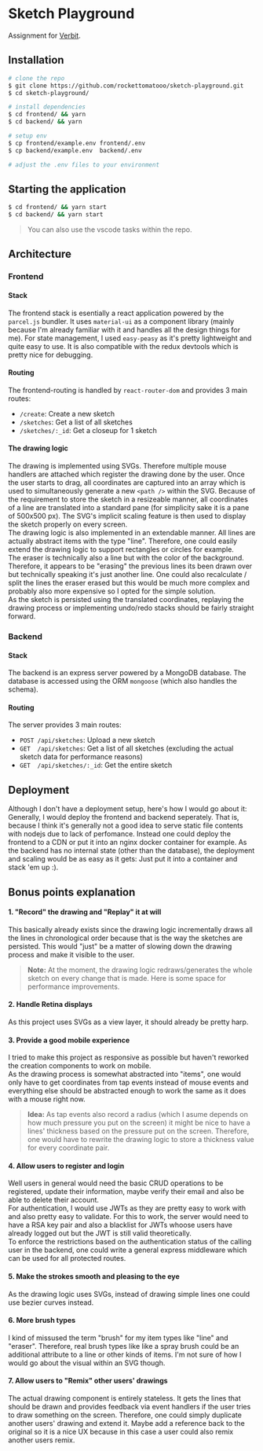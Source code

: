 # Sketch Playground

Assignment for [Verbit](https://verbit.ai/).

## Installation

```bash
# clone the repo
$ git clone https://github.com/rockettomatooo/sketch-playground.git
$ cd sketch-playground/

# install dependencies
$ cd frontend/ && yarn 
$ cd backend/ && yarn

# setup env
$ cp frontend/example.env frontend/.env
$ cp backend/example.env  backend/.env

# adjust the .env files to your environment
```

## Starting the application

```bash
$ cd frontend/ && yarn start
$ cd backend/ && yarn start
```
> You can also use the vscode tasks within the repo.


## Architecture

### Frontend

#### Stack

The frontend stack is esentially a react application powered by the `parcel.js` bundler. It uses `material-ui` as a component library (mainly because I'm already familiar with it and handles all the design things for me). For state management, I used `easy-peasy` as it's pretty lightweight and quite easy to use. It is also compatible with the redux devtools which is pretty nice for debugging.

#### Routing

The frontend-routing is handled by `react-router-dom` and provides 3 main routes:
- `/create`: Create a new sketch
- `/sketches`: Get a list of all sketches
- `/sketches/:_id`: Get a closeup for 1 sketch

#### The drawing logic

The drawing is implemented using SVGs. Therefore multiple mouse handlers are attached which register the drawing done by the user. Once the user starts to drag, all coordinates are captured into an array which is used to simultaneously generate a new `<path />` within the SVG. Because of the requirement to store the sketch in a resizeable manner, all coordinates of a line are translated into a standard pane (for simplicity sake it is a pane of 500x500 px). The SVG's implicit scaling feature is then used to display the sketch properly on every screen.  
The drawing logic is also implemented in an extendable manner. All lines are actually abstract items with the type "line". Therefore, one could easily extend the drawing logic to support rectangles or circles for example.  
The eraser is technically also a line but with the color of the background. Therefore, it appears to be "erasing" the previous lines its been drawn over but technically speaking it's just another line. One could also recalculate / split the lines the eraser erased but this would be much more complex and probably also more expensive so I opted for the simple solution.  
As the sketch is persisted using the translated coordinates, replaying the drawing process or implementing undo/redo stacks should be fairly straight forward.

### Backend

#### Stack

The backend is an express server powered by a MongoDB database. The database is accessed using the ORM `mongoose` (which also handles the schema).

#### Routing

The server provides 3 main routes:
- `POST /api/sketches`: Upload a new sketch
- `GET  /api/sketches`: Get a list of all sketches (excluding the actual sketch data for performance reasons)
- `GET  /api/sketches/:_id`: Get the entire sketch

## Deployment

Although I don't have a deployment setup, here's how I would go about it:  
Generally, I would deploy the frontend and backend seperately. That is, because I think it's generally not a good idea to serve static file contents with nodejs due to lack of perfomance. Instead one could deploy the frontend to a CDN or put it into an nginx docker container for example. As the backend has no internal state (other than the database), the deployment and scaling would be as easy as it gets: Just put it into a container and stack 'em up :).

## Bonus points explanation

#### 1. "Record" the drawing and "Replay" it at will

This basically already exists since the drawing logic incrementally draws all the lines in chronological order because that is the way the sketches are persisted. This would "just" be a matter of slowing down the drawing process and make it visible to the user. 
> **Note:** At the moment, the drawing logic redraws/generates the whole sketch on every change that is made. Here is some space for performance improvements.

#### 2. Handle Retina displays

As this project uses SVGs as a view layer, it should already be pretty harp.

#### 3. Provide a good mobile experience

I tried to make this project as responsive as possible but haven't reworked the creation components to work on mobile.  
As the drawing process is somewhat abstracted into "items", one would only have to get coordinates from tap events instead of mouse events and everything else should be abstracted enough to work the same as it does with a mouse right now. 
> **Idea:** As tap events also record a radius (which I asume depends on how much pressure you put on the screen) it might be nice to have a lines' thickness based on the pressure put on the screen. Therefore, one would have to rewrite the drawing logic to store a thickness value for every coordinate pair.

#### 4. Allow users to register and login

Well users in general would need the basic CRUD operations to be registered, update their information, maybe verify their email and also be able to delete their account.  
For authentication, I would use JWTs as they are pretty easy to work with and also pretty easy to validate. For this to work, the server would need to have a RSA key pair and also a blacklist for JWTs whoose users have already logged out but the JWT is still valid theoretically.  
To enforce the restrictions based on the authentication status of the calling user in the backend, one could write a general express middleware which can be used for all protected routes.

#### 5. Make the strokes smooth and pleasing to the eye

As the drawing logic uses SVGs, instead of drawing simple lines one could use bezier curves instead.

#### 6. More brush types

I kind of missused the term "brush" for my item types like "line" and "eraser". Therefore, real brush types like like a spray brush could be an additional attribute to a line or other kinds of items. I'm not sure of how I would go about the visual within an SVG though. 

#### 7. Allow users to "Remix" other users' drawings

The actual drawing component is entirely stateless. It gets the lines that should be drawn and provides feedback via event handlers if the user tries to draw something on the screen. Therefore, one could simply duplicate another users' drawing and extend it. Maybe add a reference back to the original so it is a nice UX because in this case a user could also remix another users remix. 
